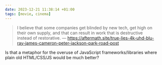 ```yaml
---
date: 2023-12-21 11:38:14 +01:00
tags: [movie, cinema]
---
```


> I believe that some companies get blinded by new tech, get high on their own supply, and that can result in work that is destructive instead of restorative. — <https://aftermath.site/true-lies-4k-uhd-blu-ray-james-cameron-peter-jackson-park-road-post>

Is that a metaphor for the overuse of JavaScript frameworks/libraries where plain old HTML/CSS/JS would be much better?